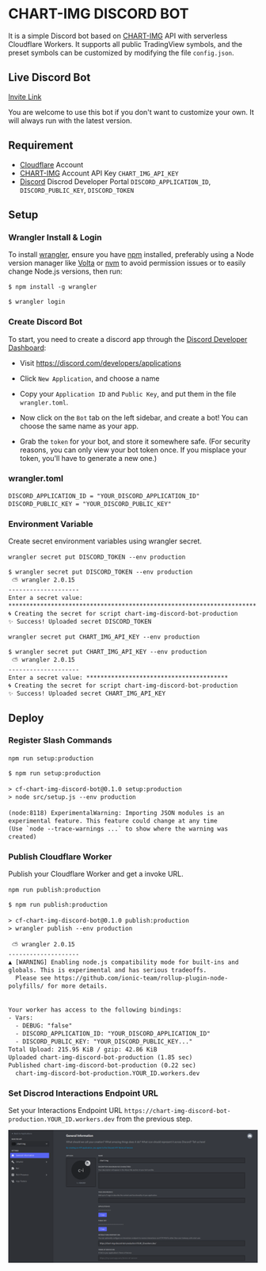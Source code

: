 # CHART-IMG DISCORD BOT

It is a simple Discord bot based on [CHART-IMG](https://doc.chart-img.com) API with serverless Cloudflare Workers. It supports all public TradingView symbols, and the preset symbols can be customized by modifying the file `config.json`.

## Live Discord Bot

[Invite Link](https://discord.com/api/oauth2/authorize?client_id=989249881824718929&permissions=2147485696&scope=bot%20applications.commands)

You are welcome to use this bot if you don't want to customize your own. It will always run with the latest version.

## Requirement

- [Cloudflare](https://workers.cloudflare.com) Account
- [CHART-IMG](https://chart-img.com) Account API Key `CHART_IMG_API_KEY`
- [Discord](https://discord.com/developers/applications) Discrod Developer Portal `DISCORD_APPLICATION_ID`, `DISCORD_PUBLIC_KEY`, `DISCORD_TOKEN`

## Setup

### Wrangler Install & Login

To install [wrangler](https://github.com/cloudflare/wrangler2), ensure you have [npm](https://docs.npmjs.com/getting-started) installed, preferably using a Node version manager like [Volta](https://volta.sh) or [nvm](https://github.com/nvm-sh/nvm) to avoid permission issues or to easily change Node.js versions, then run:

```
$ npm install -g wrangler
```

```
$ wrangler login
```

### Create Discord Bot

To start, you need to create a discord app through the [Discord Developer Dashboard](https://discord.com/developers/applications):

- Visit https://discord.com/developers/applications
- Click `New Application`, and choose a name
- Copy your `Application ID` and `Public Key`, and put them in the file `wrangler.toml`.

- Now click on the `Bot` tab on the left sidebar, and create a bot! You can choose the same name as your app.
- Grab the `token` for your bot, and store it somewhere safe. (For security reasons, you can only view your bot token once. If you misplace your token, you'll have to generate a new one.)

### wrangler.toml

```
DISCORD_APPLICATION_ID = "YOUR_DISCORD_APPLICATION_ID"
DISCORD_PUBLIC_KEY = "YOUR_DISCORD_PUBLIC_KEY"
```

### Environment Variable

Create secret environment variables using wrangler secret.

`wrangler secret put DISCORD_TOKEN --env production`

```
$ wrangler secret put DISCORD_TOKEN --env production
 ⛅️ wrangler 2.0.15
--------------------
Enter a secret value: **********************************************************************
🌀 Creating the secret for script chart-img-discord-bot-production
✨ Success! Uploaded secret DISCORD_TOKEN
```

`wrangler secret put CHART_IMG_API_KEY --env production`

```
$ wrangler secret put CHART_IMG_API_KEY --env production
 ⛅️ wrangler 2.0.15
--------------------
Enter a secret value: ****************************************
🌀 Creating the secret for script chart-img-discord-bot-production
✨ Success! Uploaded secret CHART_IMG_API_KEY
```

## Deploy

### Register Slash Commands

`npm run setup:production`

```
$ npm run setup:production

> cf-chart-img-discord-bot@0.1.0 setup:production
> node src/setup.js --env production

(node:8118) ExperimentalWarning: Importing JSON modules is an experimental feature. This feature could change at any time
(Use `node --trace-warnings ...` to show where the warning was created)
```

### Publish Cloudflare Worker

Publish your Cloudflare Worker and get a invoke URL.

`npm run publish:production`

```
$ npm run publish:production

> cf-chart-img-discord-bot@0.1.0 publish:production
> wrangler publish --env production

 ⛅️ wrangler 2.0.15
--------------------
▲ [WARNING] Enabling node.js compatibility mode for built-ins and globals. This is experimental and has serious tradeoffs.
  Please see https://github.com/ionic-team/rollup-plugin-node-polyfills/ for more details.


Your worker has access to the following bindings:
- Vars:
  - DEBUG: "false"
  - DISCORD_APPLICATION_ID: "YOUR_DISCORD_APPLICATION_ID"
  - DISCORD_PUBLIC_KEY: "YOUR_DISCORD_PUBLIC_KEY..."
Total Upload: 215.95 KiB / gzip: 42.86 KiB
Uploaded chart-img-discord-bot-production (1.85 sec)
Published chart-img-discord-bot-production (0.22 sec)
  chart-img-discord-bot-production.YOUR_ID.workers.dev
```

### Set Discrod Interactions Endpoint URL

Set your Interactions Endpoint URL `https://chart-img-discord-bot-production.YOUR_ID.workers.dev` from the previous step.

![general_info](doc/general_info.png?raw=true)
